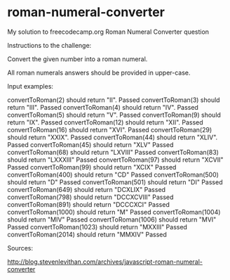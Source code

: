 # roman-numeral-converter
My solution to freecodecamp.org Roman Numeral Converter question

Instructions to the challenge:

Convert the given number into a roman numeral.

All roman numerals answers should be provided in upper-case.


Input examples:

convertToRoman(2) should return "II".
Passed
convertToRoman(3) should return "III".
Passed
convertToRoman(4) should return "IV".
Passed
convertToRoman(5) should return "V".
Passed
convertToRoman(9) should return "IX".
Passed
convertToRoman(12) should return "XII".
Passed
convertToRoman(16) should return "XVI".
Passed
convertToRoman(29) should return "XXIX".
Passed
convertToRoman(44) should return "XLIV".
Passed
convertToRoman(45) should return "XLV"
Passed
convertToRoman(68) should return "LXVIII"
Passed
convertToRoman(83) should return "LXXXIII"
Passed
convertToRoman(97) should return "XCVII"
Passed
convertToRoman(99) should return "XCIX"
Passed
convertToRoman(400) should return "CD"
Passed
convertToRoman(500) should return "D"
Passed
convertToRoman(501) should return "DI"
Passed
convertToRoman(649) should return "DCXLIX"
Passed
convertToRoman(798) should return "DCCXCVIII"
Passed
convertToRoman(891) should return "DCCCXCI"
Passed
convertToRoman(1000) should return "M"
Passed
convertToRoman(1004) should return "MIV"
Passed
convertToRoman(1006) should return "MVI"
Passed
convertToRoman(1023) should return "MXXIII"
Passed
convertToRoman(2014) should return "MMXIV"
Passed

Sources:

http://blog.stevenlevithan.com/archives/javascript-roman-numeral-converter

